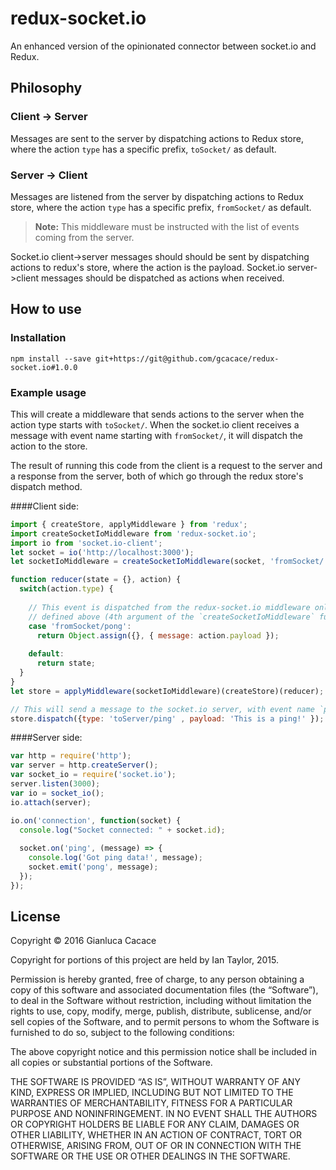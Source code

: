 # redux-socket.io
An enhanced version of the opinionated connector between socket.io and Redux.

Philosophy
-------------
### Client → Server
Messages are sent to the server by dispatching actions to Redux store, where the action `type` has a specific prefix, `toSocket/` as default.

### Server → Client
Messages are listened from the server by dispatching actions to Redux store, where the action `type` has a specific prefix, `fromSocket/` as default.

> **Note:** This middleware must be instructed with the list of events coming from the server.

Socket.io client->server messages should should be sent by dispatching actions to redux's store, where the action is the payload.  Socket.io server->client messages should be dispatched as actions when received.

How to use
-------------
### Installation
```
npm install --save git+https://git@github.com/gcacace/redux-socket.io#1.0.0
```

### Example usage
This will create a middleware that sends actions to the server when the action type starts with `toSocket/`.
When the socket.io client receives a message with event name starting with `fromSocket/`, it will dispatch the action to the store.

The result of running this code from the client is a request to the server and a response from the server, both of
which go through the redux store's dispatch method.

####Client side:
```js
import { createStore, applyMiddleware } from 'redux';
import createSocketIoMiddleware from 'redux-socket.io';
import io from 'socket.io-client';
let socket = io('http://localhost:3000');
let socketIoMiddleware = createSocketIoMiddleware(socket, 'fromSocket/', 'toSocket/', ['fromSocket/pong']);

function reducer(state = {}, action) {
  switch(action.type) {
  
    // This event is dispatched from the redux-socket.io middleware only if listed into the configuration array
    // defined above (4th argument of the `createSocketIoMiddleware` function
    case 'fromSocket/pong':
      return Object.assign({}, { message: action.payload });
      
    default:
      return state;
  }
}
let store = applyMiddleware(socketIoMiddleware)(createStore)(reducer);

// This will send a message to the socket.io server, with event name `ping` and data `This is a ping!`
store.dispatch({type: 'toServer/ping' , payload: 'This is a ping!' });
```

####Server side:
```js
var http = require('http');
var server = http.createServer();
var socket_io = require('socket.io');
server.listen(3000);
var io = socket_io();
io.attach(server);

io.on('connection', function(socket) {
  console.log("Socket connected: " + socket.id);
  
  socket.on('ping', (message) => {
    console.log('Got ping data!', message);
    socket.emit('pong', message);
  });
});
```

License
-------------
Copyright © 2016 Gianluca Cacace

Copyright for portions of this project are held by Ian Taylor, 2015.

Permission is hereby granted, free of charge, to any person
obtaining a copy of this software and associated documentation
files (the “Software”), to deal in the Software without
restriction, including without limitation the rights to use,
copy, modify, merge, publish, distribute, sublicense, and/or sell
copies of the Software, and to permit persons to whom the
Software is furnished to do so, subject to the following
conditions:

The above copyright notice and this permission notice shall be
included in all copies or substantial portions of the Software.

THE SOFTWARE IS PROVIDED “AS IS”, WITHOUT WARRANTY OF ANY KIND,
EXPRESS OR IMPLIED, INCLUDING BUT NOT LIMITED TO THE WARRANTIES
OF MERCHANTABILITY, FITNESS FOR A PARTICULAR PURPOSE AND
NONINFRINGEMENT. IN NO EVENT SHALL THE AUTHORS OR COPYRIGHT
HOLDERS BE LIABLE FOR ANY CLAIM, DAMAGES OR OTHER LIABILITY,
WHETHER IN AN ACTION OF CONTRACT, TORT OR OTHERWISE, ARISING
FROM, OUT OF OR IN CONNECTION WITH THE SOFTWARE OR THE USE OR
OTHER DEALINGS IN THE SOFTWARE.
